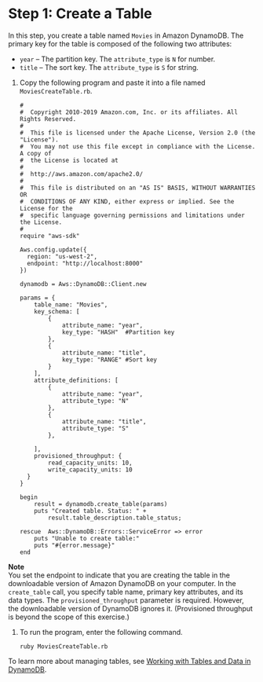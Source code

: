 # Step 1: Create a Table<a name="GettingStarted.Ruby.01"></a>

In this step, you create a table named `Movies` in Amazon DynamoDB\. The primary key for the table is composed of the following two attributes:
+ `year` – The partition key\. The `attribute_type` is `N` for number\. 
+ `title` – The sort key\. The `attribute_type` is `S` for string\.

1. Copy the following program and paste it into a file named `MoviesCreateTable.rb`\.

   ```
   #
   #  Copyright 2010-2019 Amazon.com, Inc. or its affiliates. All Rights Reserved.
   #
   #  This file is licensed under the Apache License, Version 2.0 (the "License").
   #  You may not use this file except in compliance with the License. A copy of
   #  the License is located at
   # 
   #  http://aws.amazon.com/apache2.0/
   # 
   #  This file is distributed on an "AS IS" BASIS, WITHOUT WARRANTIES OR
   #  CONDITIONS OF ANY KIND, either express or implied. See the License for the
   #  specific language governing permissions and limitations under the License.
   #
   require "aws-sdk"
   
   Aws.config.update({
     region: "us-west-2",
     endpoint: "http://localhost:8000"
   })
   
   dynamodb = Aws::DynamoDB::Client.new
   
   params = {
       table_name: "Movies",
       key_schema: [
           {
               attribute_name: "year",
               key_type: "HASH"  #Partition key
           },
           {
               attribute_name: "title",
               key_type: "RANGE" #Sort key 
           }
       ],
       attribute_definitions: [
           {
               attribute_name: "year",
               attribute_type: "N"
           },
           {
               attribute_name: "title",
               attribute_type: "S"
           },
   
       ],
       provisioned_throughput: { 
           read_capacity_units: 10,
           write_capacity_units: 10
     }
   }
   
   begin
       result = dynamodb.create_table(params)
       puts "Created table. Status: " + 
           result.table_description.table_status;
   
   rescue  Aws::DynamoDB::Errors::ServiceError => error
       puts "Unable to create table:"
       puts "#{error.message}"
   end
   ```
**Note**  
You set the endpoint to indicate that you are creating the table in the downloadable version of Amazon DynamoDB on your computer\.
In the `create_table` call, you specify table name, primary key attributes, and its data types\.
The `provisioned_throughput` parameter is required\. However, the downloadable version of DynamoDB ignores it\. \(Provisioned throughput is beyond the scope of this exercise\.\)

1. To run the program, enter the following command\.

   `ruby MoviesCreateTable.rb`

To learn more about managing tables, see [Working with Tables and Data in DynamoDB](WorkingWithTables.md)\.
